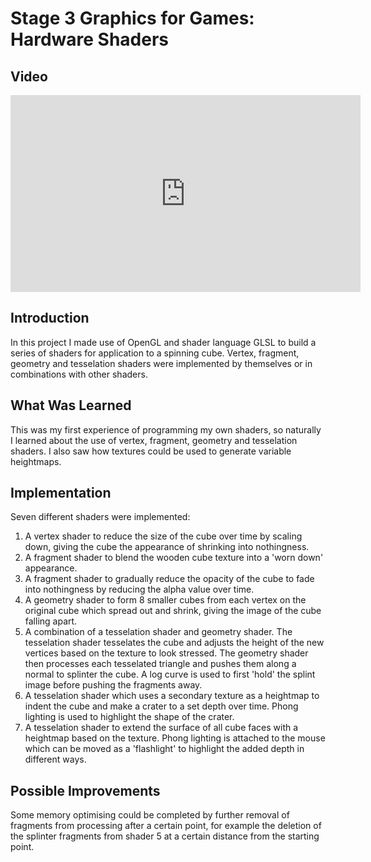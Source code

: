 # Stage 3 Graphics for Games: Hardware Shaders

## Video 
<iframe width="560" height="315" src="https://www.youtube.com/embed/DMzknMpKNUY" frameborder="0" allow="accelerometer; autoplay; encrypted-media; gyroscope; picture-in-picture" allowfullscreen></iframe>

## Introduction
In this project I made use of OpenGL and shader language GLSL to build a series of shaders for application to a spinning cube. Vertex, fragment, geometry and tesselation shaders were implemented by themselves or in combinations with other shaders.

## What Was Learned
This was my first experience of programming my own shaders, so naturally I learned about the use of vertex, fragment, geometry and tesselation shaders. I also saw how textures could be used to generate variable heightmaps. 

## Implementation
Seven different shaders were implemented: 
1. A vertex shader to reduce the size of the cube over time by scaling down, giving the cube the appearance of shrinking into nothingness.
2. A fragment shader to blend the wooden cube texture into a 'worn down' appearance. 
3. A fragment shader to gradually reduce the opacity of the cube to fade into nothingness by reducing the alpha value over time. 
4. A geometry shader to form 8 smaller cubes from each vertex on the original cube which spread out and shrink, giving the image of the cube falling apart. 
5. A combination of a tesselation shader and geometry shader. The tesselation shader tesselates the cube and adjusts the height of the new vertices based on the texture to look stressed. The geometry shader then processes each tesselated triangle and pushes them along a normal to splinter the cube. A log curve is used to first 'hold' the splint image before pushing the fragments away.
6. A tesselation shader which uses a secondary texture as a heightmap to indent the cube and make a crater to a set depth over time. Phong lighting is used to highlight the shape of the crater. 
7. A tesselation shader to extend the surface of all cube faces with a heightmap based on the texture. Phong lighting is attached to the mouse which can be moved as a 'flashlight' to highlight the added depth in different ways.

## Possible Improvements
Some memory optimising could be completed by further removal of fragments from processing after a certain point, for example the deletion of the splinter fragments from shader 5 at a certain distance from the starting point. 
